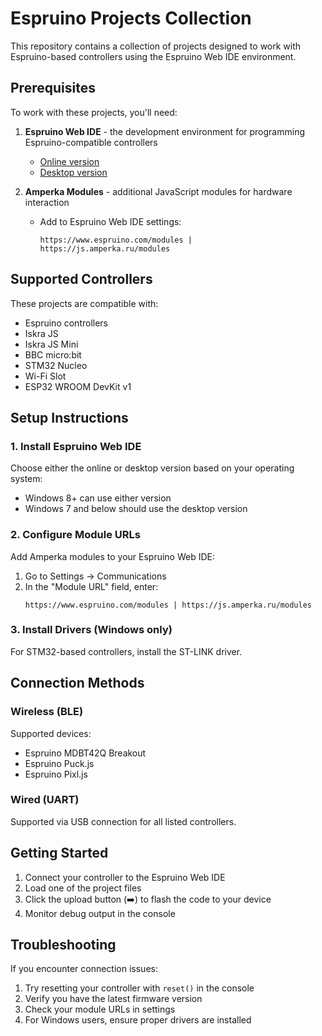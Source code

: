 # Espruino Projects Collection

This repository contains a collection of projects designed to work with Espruino-based controllers using the Espruino Web IDE environment.

## Prerequisites

To work with these projects, you'll need:

1. **Espruino Web IDE** - the development environment for programming Espruino-compatible controllers
   - [Online version](https://www.espruino.com/ide/)
   - [Desktop version](https://www.espruino.com/Web+IDE#download)

2. **Amperka Modules** - additional JavaScript modules for hardware interaction
   - Add to Espruino Web IDE settings:
     ```
     https://www.espruino.com/modules | https://js.amperka.ru/modules
     ```

## Supported Controllers

These projects are compatible with:
- Espruino controllers
- Iskra JS
- Iskra JS Mini
- BBC micro:bit
- STM32 Nucleo
- Wi-Fi Slot
- ESP32 WROOM DevKit v1

## Setup Instructions

### 1. Install Espruino Web IDE
Choose either the online or desktop version based on your operating system:
- Windows 8+ can use either version
- Windows 7 and below should use the desktop version

### 2. Configure Module URLs
Add Amperka modules to your Espruino Web IDE:
1. Go to Settings → Communications
2. In the "Module URL" field, enter:
   ```
   https://www.espruino.com/modules | https://js.amperka.ru/modules
   ```

### 3. Install Drivers (Windows only)
For STM32-based controllers, install the ST-LINK driver.

## Connection Methods

### Wireless (BLE)
Supported devices:
- Espruino MDBT42Q Breakout
- Espruino Puck.js
- Espruino Pixl.js

### Wired (UART)
Supported via USB connection for all listed controllers.

## Getting Started

1. Connect your controller to the Espruino Web IDE
2. Load one of the project files
3. Click the upload button (➡️) to flash the code to your device
4. Monitor debug output in the console

## Troubleshooting

If you encounter connection issues:
1. Try resetting your controller with `reset()` in the console
2. Verify you have the latest firmware version
3. Check your module URLs in settings
4. For Windows users, ensure proper drivers are installed
